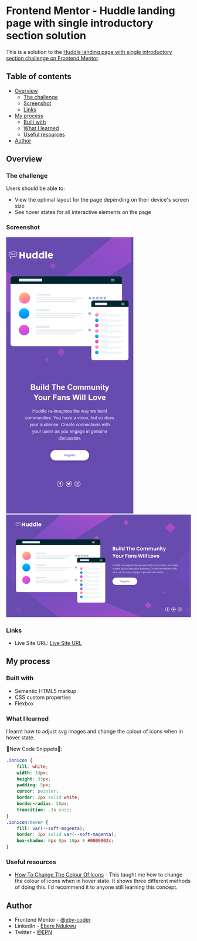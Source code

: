 # Frontend Mentor - Huddle landing page with single introductory section solution

This is a solution to the [Huddle landing page with single introductory section challenge on Frontend Mentor](https://www.frontendmentor.io/challenges/huddle-landing-page-with-a-single-introductory-section-B_2Wvxgi0).

## Table of contents

- [Overview](#overview)
  - [The challenge](#the-challenge)
  - [Screenshot](#screenshot)
  - [Links](#links)
- [My process](#my-process)
  - [Built with](#built-with)
  - [What I learned](#what-i-learned)
  - [Useful resources](#useful-resources)
- [Author](#author)

## Overview

### The challenge

Users should be able to:

- View the optimal layout for the page depending on their device's screen size
- See hover states for all interactive elements on the page

### Screenshot

![](./images/mobile-view.png)
![](./images/desktop-view.png)

### Links

- Live Site URL: [Live Site URL](https://eby-coder.github.io/five-star/)

## My process

### Built with

- Semantic HTML5 markup
- CSS custom properties
- Flexbox

### What I learned

I learnt how to adjust svg images and change the colour of icons when in hover state.

🎉New Code Snippets🎉:

```css
.ionicon {
    fill: white;
    width: 33px;
    height: 33px;
    padding: 5px;
    cursor: pointer;
    border: 2px solid white;
    border-radius: 20px;
    transition: .3s ease;
}
.ionicon:hover {
    fill: var(--soft-magenta);
    border: 2px solid var(--soft-magenta);
    box-shadow: 0px 0px 18px 0 #0000002c;
}
```

### Useful resources

- [How To Change The Colour Of Icons](https://levelup.gitconnected.com/how-to-change-the-color-of-icons-with-css-f505ce8b9fdc) - This taught me how to change the colour of icons when in hover state. It shows three different methods of doing this. I'd recommend it to anyone still learning this concept.

## Author

- Frontend Mentor - [@eby-coder](https://www.frontendmentor.io/profile/eby-coder)
- LinkedIn - [Ebere Ndukwu](https://www.linkedin.com/in/ebere-ndukwu-584722249/)
- Twitter - [@EPN](https://twitter.com/EPN39_5)
